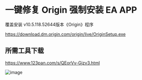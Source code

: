 # 一键修复 Origin 强制安装 EA APP

覆盖安装 v10.5.118.52644版本《Origin》程序

https://download.dm.origin.com/origin/live/OriginSetup.exe

## 所需工具下载

https://www.123pan.com/s/QEorVv-Gjzv3.html

![image](https://user-images.githubusercontent.com/28080853/225519172-16bbd465-a8aa-4d35-a518-9ee2c2087a6d.png)
